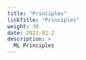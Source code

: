 ```yaml
---
title: "Principles"
linkTitle: "Principles"
weight: 30
date: 2022-02-2
description: >
  ML Principles
---
```

